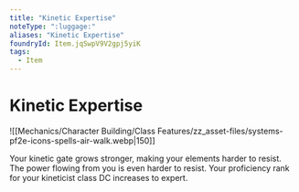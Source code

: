 ```yaml
---
title: "Kinetic Expertise"
noteType: ":luggage:"
aliases: "Kinetic Expertise"
foundryId: Item.jqSwpV9V2gpj5yiK
tags:
  - Item
---
```


# Kinetic Expertise
![[Mechanics/Character Building/Class Features/zz_asset-files/systems-pf2e-icons-spells-air-walk.webp|150]]

Your kinetic gate grows stronger, making your elements harder to resist. The power flowing from you is even harder to resist. Your proficiency rank for your kineticist class DC increases to expert.
